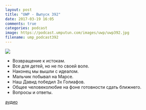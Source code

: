 ```yaml
---
layout: post
title: "UWP - Выпуск 392"
date: 2017-03-19 16:05
comments: true
categories: podcast
image: https://podcast.umputun.com/images/uwp/uwp392.jpg
filename: ump_podcast392
---
```


![](https://podcast.umputun.com/images/uwp/uwp392.jpg)

- Возвращение к истокам.
- Все для детей, но не по своей воле.
- Наконец мы вышли с идеалом.
- Мальчик побывал на Марсе.
- Наш Давид победил 3х Голиафов.
- Общее человеколюбие на фоне готовности сдать ближнего.
- Вопросы и ответы.


[аудио](https://podcast.umputun.com/media/ump_podcast392.mp3)
<audio src="https://podcast.umputun.com/media/ump_podcast392.mp3" preload="none"></audio>
